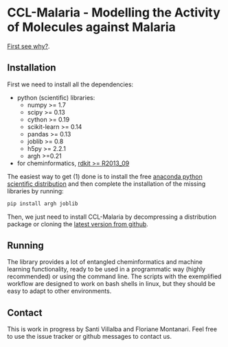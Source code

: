 # CCL-Malaria - Modelling the Activity of Molecules against Malaria

[First see why?](http://www.tdtproject.org/challenge-1---malaria-hts.html).

## Installation

First we need to install all the dependencies:

- python (scientific) libraries:
   * numpy >= 1.7
   * scipy >= 0.13
   * cython >= 0.19
   * scikit-learn >= 0.14
   * pandas >= 0.13
   * joblib >= 0.8
   * h5py >= 2.2.1
   * argh >=0.21
- for cheminformatics, [rdkit >= R2013_09](http://www.rdkit.org/docs/Install.html)

The easiest way to get (1) done is to install the free
[anaconda python scientific distribution](https://store.continuum.io/cshop/anaconda/)
and then complete the installation of the missing libraries by running:

```sh
pip install argh joblib
```



Then, we just need to install CCL-Malaria by decompressing a distribution package or
cloning the [latest version from github](https://github.com/sdvillal/ccl-malaria).

## Running

The library provides a lot of entangled cheminformatics and machine learning functionality,
ready to be used in a programmatic way (highly recommended) or using the command line.
The scripts with the exemplified workflow are designed to work on bash shells in linux, but they
should be easy to adapt to other environments.

## Contact

This is work in progress by Santi Villalba and Floriane Montanari. Feel free to use the issue tracker
or github messages to contact us.